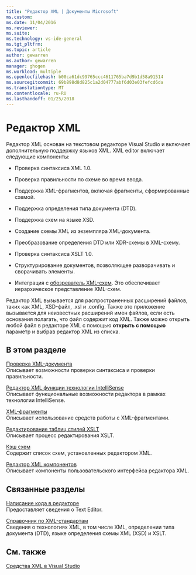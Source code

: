 ```yaml
---
title: "Редактор XML | Документы Microsoft"
ms.custom: 
ms.date: 11/04/2016
ms.reviewer: 
ms.suite: 
ms.technology: vs-ide-general
ms.tgt_pltfrm: 
ms.topic: article
author: gewarren
ms.author: gewarren
manager: ghogen
ms.workload: multiple
ms.openlocfilehash: b00ca61dc99765ccc4611765ba7d9b1d58a91514
ms.sourcegitcommit: 69b898d8d825c1a2d04777abf6d03e03fefcd6da
ms.translationtype: MT
ms.contentlocale: ru-RU
ms.lasthandoff: 01/25/2018
---
```

# <a name="xml-editor"></a>Редактор XML

Редактор XML основан на текстовом редакторе Visual Studio и включает дополнительную поддержку языков XML. XML editor включает следующие компоненты:
  
-   Проверка синтаксиса XML 1.0.
  
-   Проверка правильности по схеме во время ввода.
  
-   Поддержка XML-фрагментов, включая фрагменты, сформированные схемой.
  
-   Поддержка определения типа документа (DTD).
  
-   Поддержка схем на языке XSD.
  
-   Создание схемы XML из экземпляра XML-документа.
  
-   Преобразование определения DTD или XDR-схемы в XML-схему.
  
-   Проверка синтаксиса XSLT 1.0.
  
-   Структурирование документов, позволяющее разворачивать и сворачивать элементы.
  
-   Интеграция с [обозреватель XML-схем](../xml-tools/xml-schema-explorer.md). Это обеспечивает иерархическое представление XML-схем.

Редактор XML вызывается для распространенных расширений файлов, таких как XML, XSD-файл, .xsl и .config. Также это приложение вызывается для неизвестных расширений имен файлов, если есть основания полагать, что файл содержит код XML. Также можно открыть любой файл в редакторе XML с помощью **открыть с помощью** параметр и выбрав редактор XML из списка.

## <a name="in-this-section"></a>В этом разделе

[Проверка XML-документа](../xml-tools/xml-document-validation.md)  
Описывает возможности проверки синтаксиса и проверки правильности.

[Редактор XML функции технологии IntelliSense](../xml-tools/xml-editor-intellisense-features.md)  
Описывает функциональные возможности редактора в рамках технологии IntelliSense.

[XML-фрагменты](../xml-tools/xml-snippets.md)  
Описывает использование средств работы с XML-фрагментами.

[Редактирование таблиц стилей XSLT](../xml-tools/editing-xslt-style-sheets.md)  
Описывает процесс редактирования XSLT.

[Кэш схем](../xml-tools/schema-cache.md)  
Содержит список схем, установленных редактором XML.

[Редактор XML компонентов](../xml-tools/xml-editor-components.md)  
Описывает компоненты пользовательского интерфейса редактора XML.

## <a name="related-sections"></a>Связанные разделы

[Написание кода в редакторе](../ide/writing-code-in-the-code-and-text-editor.md)  
Предоставляет сведения о Text Editor.

[Справочник по XML-стандартам](http://msdn.microsoft.com/79c78508-c9d0-423a-a00f-672e855de401)  
Сведения о технологиях XML, в том числе XML, определении типа документа (DTD), языке определения схемы XML (XSD) и XSLT.

## <a name="see-also"></a>См. также

[Средства XML в Visual Studio](../xml-tools/xml-tools-in-visual-studio.md)